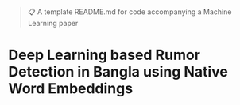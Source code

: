 >📋  A template README.md for code accompanying a Machine Learning paper

# Deep Learning based Rumor Detection in Bangla using Native Word Embeddings
